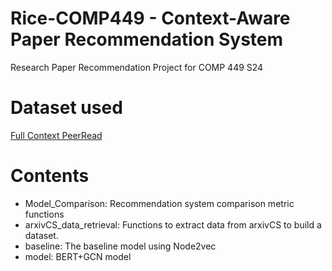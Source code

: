# Rice-COMP449 - Context-Aware Paper Recommendation System

Research Paper Recommendation Project for COMP 449 S24

# Dataset used
[Full Context PeerRead](https://bert-gcn-for-paper-citation.s3.ap-northeast-2.amazonaws.com/PeerRead/full_context_PeerRead.csv)

# Contents
* Model_Comparison: Recommendation system comparison metric functions
* arxivCS_data_retrieval: Functions to extract data from arxivCS to build a dataset. 
* baseline: The baseline model using Node2vec
* model: BERT+GCN model
